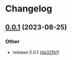 # Changelog

## [0.0.1](https://github.com/spectrocloud-labs/valid8or/compare/v0.0.1...v0.0.1) (2023-08-25)


### Other

* release 0.0.1 ([da32fb1](https://github.com/spectrocloud-labs/valid8or/commit/da32fb1f343c96ac89e6f5f8923c6c85db4769f8))
